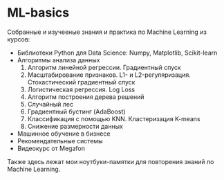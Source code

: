 # ML-basics

Собранные и изучееные знания и практика по Machine Learning  из курсов:
* Библиотеки Python для Data Science: Numpy, Matplotlib, Scikit-learn
* Алгоритмы анализа данных
  1. Алгоритм линейной регрессии. Градиентный спуск
  2. Масштабирование признаков. L1- и L2-регуляризация. Стохастический градиентный спуск
  3. Логистическая регрессия. Log Loss
  4. Алгоритм построения дерева решений
  5. Случайный лес
  6. Градиентный бустинг (AdaBoost)
  7. Классификация с помощью KNN. Кластеризация K-means
  8. Снижение размерности данных
* Машинное обучение в бизнесе
* Рекомендательные системы
* Видеокурс от Megafon

Также здесь лежат мои ноутбуки-памятки для повторения знаний по Machine Learning.
